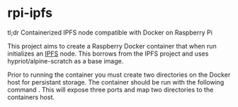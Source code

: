 # rpi-ipfs
tl;dr Containerized IPFS node compatible with Docker on Raspberry Pi

This project aims to create a Raspberry Docker container that when run initializes an [IPFS](https://ipfs.io) node. This borrows from the IPFS project and uses hypriot/alpine-scratch as a base image.

Prior to running the container you must create two directories on the Docker host for persistant storage. The container should be run with the following command <insert command>. This will expose three ports and map two directories to the containers host.
